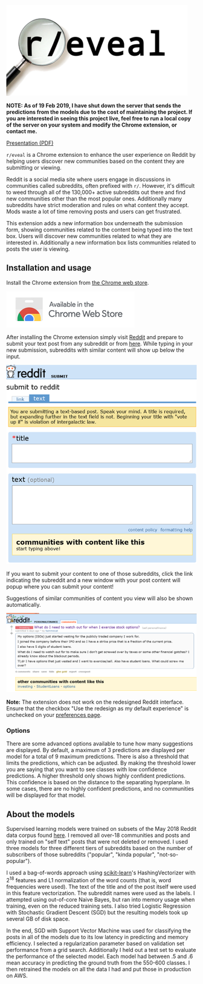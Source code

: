 <img src="logos/reveal.png" width=480>

**NOTE: As of 19 Feb 2019, I have shut down the server that sends the predictions from
the models due to the cost of maintaining the project. If you are interested in seeing
this project live, feel free to run a local copy of the server on your system and modify
the Chrome extension, or contact me.**

[Presentation (PDF)](https://github.com/wesbarnett/insight/raw/master/Wes_Barnett_Demo.pdf)

`r/eveal` is a Chrome extension to enhance the user experience on Reddit by helping users
discover new communities based on the content they are submitting or viewing.
 
Reddit is a social media site where users engage in discussions in communities called
subreddits, often prefixed with `r/`. However, it's difficult to weed
through all of the 130,000+ active subreddits out there and find new communities other
than the most popular ones. Additionally many subreddits have strict moderation and
rules on what content they accept. Mods waste a lot of time removing posts and users can
get frustrated.

This extension adds a new information box underneath the submission form, showing
communities related to the content being typed into the text box. Users will discover
new communities related to what they are interested in. Additionally a new information
box lists communities related to posts the user is viewing.

## Installation and usage

Install the Chrome extension from
[the Chrome web store](https://chrome.google.com/webstore/detail/subreddits-with-content-l/iaepjdnahmaliipimelmheobbdeplhah).

[<img src="screenshots/chromebadge.png">](https://chrome.google.com/webstore/detail/reveal/iaepjdnahmaliipimelmheobbdeplhah)

After installing the Chrome extension simply visit [Reddit](https://reddit.com) and prepare to submit your
text post from any subreddit or from
[here](https://old.reddit.com/submit?selftext=true). While typing in your new
submission, subreddits with similar content will show up below the input.

[<img src="screenshots/record1.gif" width=600>](https://raw.githubusercontent.com/wesbarnett/insight/master/screenshots/record1.gif)

If you want to submit your content to one of those subreddits, click the link indicating
the subreddit and a new window with your post content will popup where you can submit
your content!

Suggestions of similar communities of content you view will also be shown automatically.

[<img src="screenshots/screenshot1.png" width=600>](https://raw.githubusercontent.com/wesbarnett/insight/master/screenshots/screenshot1.png)

**Note:** The extension does not work on the redesigned Reddit interface. Ensure that
the checkbox "Use the redesign as my default experience" is unchecked on your
[preferences page](https://www.reddit.com/prefs).

### Options

There are some advanced options available to tune how many suggestions are displayed. By
default, a maximum of 3 predictions are displayed per model for a total of 9 maximum
predictions. There is also a threshold that limits the predictions, which can be
adjusted. By making the threshold lower you are saying that you want to see classes with
low confidence predictions. A higher threshold only shows highly confident predictions.
This confidence is based on the distance to the separating hyperplane. In some cases,
there are no highly confident predictions, and no communities will be
displayed for that model.

## About the models

Supervised learning models were trained on subsets of the May 2018 Reddit data corpus
found [here](https://files.pushshift.io/reddit/). I removed all over-18 communities and
posts and only trained on "self text" posts that were not deleted or removed. I used
three models for three different tiers of subreddits based on the number of
subscribers of those subreddits ("popular", "kinda popular", "not-so-popular").

I used a bag-of-words approach using [scikit-learn](http://scikit-learn.org/stable/)'s
HashingVectorizer with 2<sup>18</sup> features and L1 normalization of the word counts
(that is, word frequencies were used). The text of the title and of the post itself were
used in this feature vectorization. The subreddit names were used as the labels. I
attempted using out-of-core Naive Bayes, but ran into memory usage when training, even
on the reduced training sets. I also tried Logistic Regression with Stochastic Gradient
Descent (SGD) but the resulting models took up several GB of disk space.

In the end, SGD with Support Vector Machine was used for classifying the posts in all of
the models due to its low latency in predicting and memory efficiency. I selected a
regularization parameter based on validation set performance from a grid search.
Additionally I held out a test set to evaluate the performance of the selected model.
Each model had between .5 and .6 mean accuracy in predicting the ground truth from the
550-600 classes. I then retrained the models on all the data I had and put those in
production on AWS.
